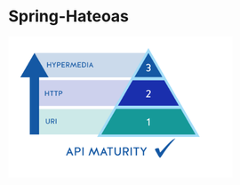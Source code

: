 # Spring-Hateoas
<img src="https://github.com/rasitesdmr/Spring-Hateoas/blob/master/images/rm2.png" width="80%" height="80%"/>
